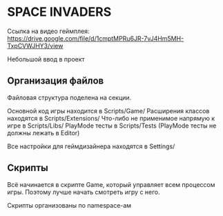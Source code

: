 # SPACE INVADERS

Ссылка на видео геймплея: https://drive.google.com/file/d/1cmptMPRu6JR-7vJ4Hm5MH-TxpCVWJHY3/view

Небольшой ввод в проект

## Организация файлов

Файловая структура поделена на секции.

Основной код игры находится в Scripts/Game/
Расширения классов находятся в Scripts/Extensions/
Что-либо не применимое напрямую к игре в Scripts/Libs/
PlayMode тесты в Scripts/Tests (PlayMode тесты не должны лежать в Editor)

Все настройки для геймдизайнера находятся в Settings/

## Скрипты

Всё начинается в скрипте Game, который управляет всем процессом игры.
Поэтому лучше начать смотреть игру с него.

Скрипты организованы по namespace-ам

